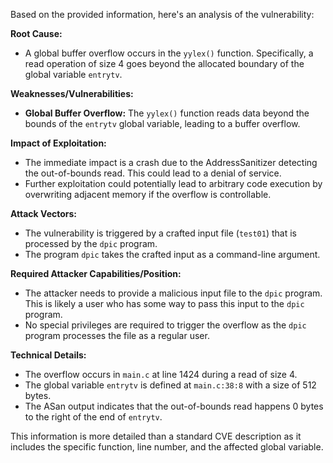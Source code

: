 Based on the provided information, here's an analysis of the vulnerability:

**Root Cause:**
- A global buffer overflow occurs in the `yylex()` function. Specifically, a read operation of size 4 goes beyond the allocated boundary of the global variable `entrytv`.

**Weaknesses/Vulnerabilities:**
- **Global Buffer Overflow:** The `yylex()` function reads data beyond the bounds of the `entrytv` global variable, leading to a buffer overflow.

**Impact of Exploitation:**
- The immediate impact is a crash due to the AddressSanitizer detecting the out-of-bounds read. This could lead to a denial of service.
- Further exploitation could potentially lead to arbitrary code execution by overwriting adjacent memory if the overflow is controllable.

**Attack Vectors:**
- The vulnerability is triggered by a crafted input file (`test01`) that is processed by the `dpic` program.
- The program `dpic` takes the crafted input as a command-line argument.

**Required Attacker Capabilities/Position:**
- The attacker needs to provide a malicious input file to the `dpic` program. This is likely a user who has some way to pass this input to the `dpic` program.
- No special privileges are required to trigger the overflow as the `dpic` program processes the file as a regular user.

**Technical Details:**
- The overflow occurs in `main.c` at line 1424 during a read of size 4.
- The global variable `entrytv` is defined at `main.c:38:8` with a size of 512 bytes.
- The ASan output indicates that the out-of-bounds read happens 0 bytes to the right of the end of `entrytv`.

This information is more detailed than a standard CVE description as it includes the specific function, line number, and the affected global variable.